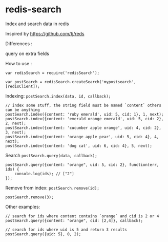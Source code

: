 # redis-search
Index and search data in redis

Inspired by https://github.com/tj/reds

Differences :

   query on extra fields

How to use :

```
var redisSearch = require('redisSearch');

var postSearch = redisSearch.createSearch('mypostsearch', [redisClient]);
```

Indexing: `postSearch.index(data, id, callback);`

```
// index some stuff, the string field must be named `content` others can be anything
postSearch.index({content: 'ruby emerald', uid: 5, cid: 1}, 1, next);
postSearch.index({content: 'emerald orange emerald', uid: 5, cid: 2}, 2, next);
postSearch.index({content: 'cucumber apple orange', uid: 4, cid: 2}, 3, next);
postSearch.index({content: 'orange apple pear', uid: 5, cid: 4}, 4, next);
postSearch.index({content: 'dog cat', uid: 6, cid: 4}, 5, next);
```

Search `postSearch.query(data, callback);`

```
postSearch.query({content: "orange", uid: 5, cid: 2}, function(err, ids) {
    console.log(ids); // ["2"]
});
```

Remove from index: `postSearch.remove(id);`

```
postSearch.remove(3);
```


Other examples:

```
// search for ids where content contains `orange` and cid is 2 or 4
postSearch.query({content: "orange", cid: [2,4]}, callback);

// search for ids where uid is 5 and return 3 results
postSearch.query({uid: 5}, 0, 2);
```

